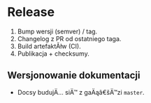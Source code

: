 # Release

1. Bump wersji (semver) / tag.
2. Changelog z PR od ostatniego taga.
3. Build artefaktĂłw (CI).
4. Publikacja + checksumy.
## Wersjonowanie dokumentacji

- Docsy budujÄ… siÄ™ z gaÄąâ€šÄ™zi `master`.

